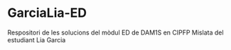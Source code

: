 # GarciaLia-ED
Respositori de les solucions del mòdul ED de DAM1S en CIPFP Mislata del estudiant Lia Garcia
